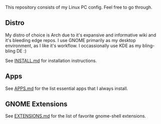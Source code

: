 This repository consists of my Linux PC config. Feel free to go through.

## Distro
My distro of choice is Arch due to it's expansive and informative wiki and it's bleeding edge repos. I use GNOME primarily as my desktop environment, as I like it's workflow. I occassionally use KDE as my bling-bling DE :)

See [INSTALL.md](https://github.com/maydayv7/arch-btrfs/blob/main/INSTALL.md) for installation instructions.

## Apps
See [APPS.md](https://github.com/maydayv7/arch-btrfs/blob/main/APPS.md) for the list essential apps that I always install.

## GNOME Extensions
See [EXTENSIONS.md](https://github.com/maydayv7/arch-btrfs/blob/main/EXTENSIONS.md) for the list of favorite gnome-shell extensions.
